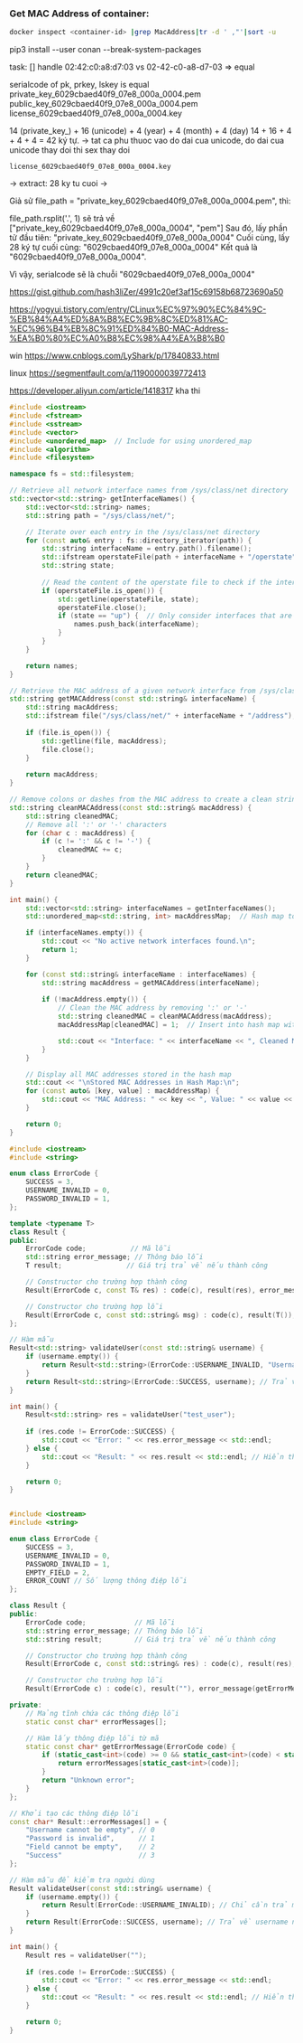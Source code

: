 
### Get MAC Address of container:
```bash
docker inspect <container-id> |grep MacAddress|tr -d ' ,"'|sort -u
```

pip3 install --user conan --break-system-packages

task:
[] handle 02:42:c0:a8:d7:03 vs 02-42-c0-a8-d7-03  => equal


serialcode of pk, prkey, lskey is equal
private_key_6029cbaed40f9_07e8_000a_0004.pem
 public_key_6029cbaed40f9_07e8_000a_0004.pem
    license_6029cbaed40f9_07e8_000a_0004.key


14 (private_key_) + 16 (unicode) + 4 (year) + 4 (month) + 4 (day)
14 + 16 + 4 + 4 + 4 = 42 ký tự.
-> tat ca phu thuoc vao do dai cua unicode, do dai cua unicode thay doi thi sex thay doi


    license_6029cbaed40f9_07e8_000a_0004.key
-> extract: 28 ky tu cuoi
    -> 


Giả sử file_path = "private_key_6029cbaed40f9_07e8_000a_0004.pem", thì:

file_path.rsplit('.', 1) sẽ trả về ["private_key_6029cbaed40f9_07e8_000a_0004", "pem"]
Sau đó, lấy phần tử đầu tiên: "private_key_6029cbaed40f9_07e8_000a_0004"
Cuối cùng, lấy 28 ký tự cuối cùng: "6029cbaed40f9_07e8_000a_0004"
Kết quả là "6029cbaed40f9_07e8_000a_0004".

Vì vậy, serialcode sẽ là chuỗi "6029cbaed40f9_07e8_000a_0004"

https://gist.github.com/hash3liZer/4991c20ef3af15c69158b68723690a50


https://yogyui.tistory.com/entry/CLinux%EC%97%90%EC%84%9C-%EB%84%A4%ED%8A%B8%EC%9B%8C%ED%81%AC-%EC%96%B4%EB%8C%91%ED%84%B0-MAC-Address-%EA%B0%80%EC%A0%B8%EC%98%A4%EA%B8%B0


win
https://www.cnblogs.com/LyShark/p/17840833.html

linux 
https://segmentfault.com/a/1190000039772413

https://developer.aliyun.com/article/1418317   kha thi

```cpp
#include <iostream>
#include <fstream>
#include <sstream>
#include <vector>
#include <unordered_map>  // Include for using unordered_map
#include <algorithm>
#include <filesystem>

namespace fs = std::filesystem;

// Retrieve all network interface names from /sys/class/net directory
std::vector<std::string> getInterfaceNames() {
    std::vector<std::string> names;
    std::string path = "/sys/class/net/";

    // Iterate over each entry in the /sys/class/net directory
    for (const auto& entry : fs::directory_iterator(path)) {
        std::string interfaceName = entry.path().filename();
        std::ifstream operstateFile(path + interfaceName + "/operstate");
        std::string state;
        
        // Read the content of the operstate file to check if the interface is "up"
        if (operstateFile.is_open()) {
            std::getline(operstateFile, state);
            operstateFile.close();
            if (state == "up") {  // Only consider interfaces that are "up"
                names.push_back(interfaceName);
            }
        }
    }

    return names;
}

// Retrieve the MAC address of a given network interface from /sys/class/net/<interface>/address
std::string getMACAddress(const std::string& interfaceName) {
    std::string macAddress;
    std::ifstream file("/sys/class/net/" + interfaceName + "/address");
    
    if (file.is_open()) {
        std::getline(file, macAddress);
        file.close();
    }
    
    return macAddress;
}

// Remove colons or dashes from the MAC address to create a clean string key
std::string cleanMACAddress(const std::string& macAddress) {
    std::string cleanedMAC;
    // Remove all ':' or '-' characters
    for (char c : macAddress) {
        if (c != ':' && c != '-') {
            cleanedMAC += c;
        }
    }
    return cleanedMAC;
}

int main() {
    std::vector<std::string> interfaceNames = getInterfaceNames();
    std::unordered_map<std::string, int> macAddressMap;  // Hash map to store cleaned MAC addresses

    if (interfaceNames.empty()) {
        std::cout << "No active network interfaces found.\n";
        return 1;
    }

    for (const std::string& interfaceName : interfaceNames) {
        std::string macAddress = getMACAddress(interfaceName);
        
        if (!macAddress.empty()) {
            // Clean the MAC address by removing ':' or '-'
            std::string cleanedMAC = cleanMACAddress(macAddress);
            macAddressMap[cleanedMAC] = 1;  // Insert into hash map with default value of 1

            std::cout << "Interface: " << interfaceName << ", Cleaned MAC Address: " << cleanedMAC << "\n";
        }
    }

    // Display all MAC addresses stored in the hash map
    std::cout << "\nStored MAC Addresses in Hash Map:\n";
    for (const auto& [key, value] : macAddressMap) {
        std::cout << "MAC Address: " << key << ", Value: " << value << "\n";
    }

    return 0;
}
```

```cpp
#include <iostream>
#include <string>

enum class ErrorCode {
    SUCCESS = 3,
    USERNAME_INVALID = 0,
    PASSWORD_INVALID = 1,
};

template <typename T>
class Result {
public:
    ErrorCode code;           // Mã lỗi
    std::string error_message; // Thông báo lỗi
    T result;                // Giá trị trả về nếu thành công

    // Constructor cho trường hợp thành công
    Result(ErrorCode c, const T& res) : code(c), result(res), error_message("Success") {}

    // Constructor cho trường hợp lỗi
    Result(ErrorCode c, const std::string& msg) : code(c), result(T()), error_message(msg) {}
};

// Hàm mẫu
Result<std::string> validateUser(const std::string& username) {
    if (username.empty()) {
        return Result<std::string>(ErrorCode::USERNAME_INVALID, "Username cannot be empty");
    }
    return Result<std::string>(ErrorCode::SUCCESS, username); // Trả về username như là kết quả
}

int main() {
    Result<std::string> res = validateUser("test_user");
    
    if (res.code != ErrorCode::SUCCESS) {
        std::cout << "Error: " << res.error_message << std::endl;
    } else {
        std::cout << "Result: " << res.result << std::endl; // Hiển thị kết quả
    }

    return 0;
}
```


```cpp

#include <iostream>
#include <string>

enum class ErrorCode {
    SUCCESS = 3,
    USERNAME_INVALID = 0,
    PASSWORD_INVALID = 1,
    EMPTY_FIELD = 2,
    ERROR_COUNT // Số lượng thông điệp lỗi
};

class Result {
public:
    ErrorCode code;            // Mã lỗi
    std::string error_message; // Thông báo lỗi
    std::string result;        // Giá trị trả về nếu thành công

    // Constructor cho trường hợp thành công
    Result(ErrorCode c, const std::string& res) : code(c), result(res), error_message(getErrorMessage(c)) {}

    // Constructor cho trường hợp lỗi
    Result(ErrorCode c) : code(c), result(""), error_message(getErrorMessage(c)) {}

private:
    // Mảng tĩnh chứa các thông điệp lỗi
    static const char* errorMessages[];

    // Hàm lấy thông điệp lỗi từ mã
    static const char* getErrorMessage(ErrorCode code) {
        if (static_cast<int>(code) >= 0 && static_cast<int>(code) < static_cast<int>(ErrorCode::ERROR_COUNT)) {
            return errorMessages[static_cast<int>(code)];
        }
        return "Unknown error";
    }
};

// Khởi tạo các thông điệp lỗi
const char* Result::errorMessages[] = {
    "Username cannot be empty", // 0
    "Password is invalid",      // 1
    "Field cannot be empty",    // 2
    "Success"                   // 3
};

// Hàm mẫu để kiểm tra người dùng
Result validateUser(const std::string& username) {
    if (username.empty()) {
        return Result(ErrorCode::USERNAME_INVALID); // Chỉ cần trả mã lỗi
    }
    return Result(ErrorCode::SUCCESS, username); // Trả về username như là kết quả
}

int main() {
    Result res = validateUser("");
    
    if (res.code != ErrorCode::SUCCESS) {
        std::cout << "Error: " << res.error_message << std::endl;
    } else {
        std::cout << "Result: " << res.result << std::endl; // Hiển thị kết quả
    }

    return 0;
}
```


